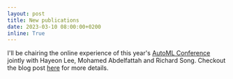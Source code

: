 ```yaml
---
layout: post
title: New publications
date: 2023-03-10 08:00:00+0200
inline: True
---
```


I'll be chairing the online experience of this year's <a href="https://2023.automl.cc/organizers/">AutoML Conference</a> jointly with Hayeon Lee, Mohamed Abdelfattah and Richard Song.
Checkout the blog post <a href="https://2023.automl.cc/blog/hybrid-conference/">here</a> for more details.
